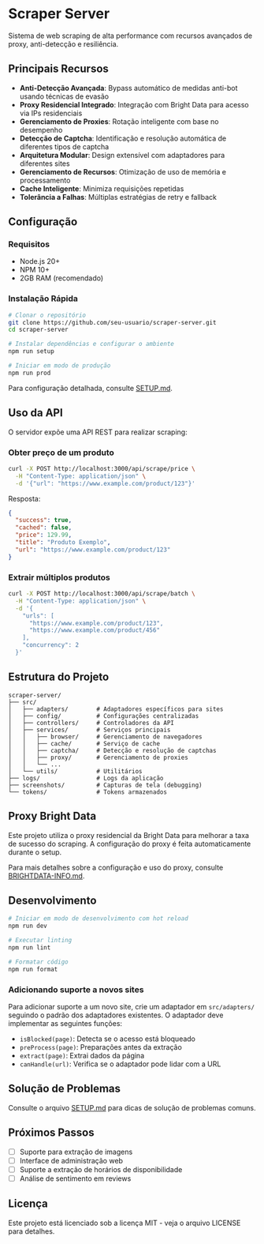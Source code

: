 # Scraper Server

Sistema de web scraping de alta performance com recursos avançados de proxy, anti-detecção e resiliência.

## Principais Recursos

- **Anti-Detecção Avançada**: Bypass automático de medidas anti-bot usando técnicas de evasão
- **Proxy Residencial Integrado**: Integração com Bright Data para acesso via IPs residenciais
- **Gerenciamento de Proxies**: Rotação inteligente com base no desempenho
- **Detecção de Captcha**: Identificação e resolução automática de diferentes tipos de captcha
- **Arquitetura Modular**: Design extensível com adaptadores para diferentes sites
- **Gerenciamento de Recursos**: Otimização de uso de memória e processamento
- **Cache Inteligente**: Minimiza requisições repetidas
- **Tolerância a Falhas**: Múltiplas estratégias de retry e fallback

## Configuração

### Requisitos

- Node.js 20+
- NPM 10+
- 2GB RAM (recomendado)

### Instalação Rápida

```bash
# Clonar o repositório
git clone https://github.com/seu-usuario/scraper-server.git
cd scraper-server

# Instalar dependências e configurar o ambiente
npm run setup

# Iniciar em modo de produção
npm run prod
```

Para configuração detalhada, consulte [SETUP.md](SETUP.md).

## Uso da API

O servidor expõe uma API REST para realizar scraping:

### Obter preço de um produto

```bash
curl -X POST http://localhost:3000/api/scrape/price \
  -H "Content-Type: application/json" \
  -d '{"url": "https://www.example.com/product/123"}'
```

Resposta:

```json
{
  "success": true,
  "cached": false,
  "price": 129.99,
  "title": "Produto Exemplo",
  "url": "https://www.example.com/product/123"
}
```

### Extrair múltiplos produtos

```bash
curl -X POST http://localhost:3000/api/scrape/batch \
  -H "Content-Type: application/json" \
  -d '{
    "urls": [
      "https://www.example.com/product/123",
      "https://www.example.com/product/456"
    ],
    "concurrency": 2
  }'
```

## Estrutura do Projeto

```
scraper-server/
├── src/
│   ├── adapters/        # Adaptadores específicos para sites
│   ├── config/          # Configurações centralizadas
│   ├── controllers/     # Controladores da API
│   ├── services/        # Serviços principais
│   │   ├── browser/     # Gerenciamento de navegadores
│   │   ├── cache/       # Serviço de cache
│   │   ├── captcha/     # Detecção e resolução de captchas
│   │   ├── proxy/       # Gerenciamento de proxies
│   │   └── ...          
│   └── utils/           # Utilitários
├── logs/                # Logs da aplicação
├── screenshots/         # Capturas de tela (debugging)
└── tokens/              # Tokens armazenados
```

## Proxy Bright Data

Este projeto utiliza o proxy residencial da Bright Data para melhorar a taxa de sucesso do scraping. A configuração do proxy é feita automaticamente durante o setup.

Para mais detalhes sobre a configuração e uso do proxy, consulte [BRIGHTDATA-INFO.md](BRIGHTDATA-INFO.md).

## Desenvolvimento

```bash
# Iniciar em modo de desenvolvimento com hot reload
npm run dev

# Executar linting
npm run lint

# Formatar código
npm run format
```

### Adicionando suporte a novos sites

Para adicionar suporte a um novo site, crie um adaptador em `src/adapters/` seguindo o padrão dos adaptadores existentes. O adaptador deve implementar as seguintes funções:

- `isBlocked(page)`: Detecta se o acesso está bloqueado
- `preProcess(page)`: Preparações antes da extração
- `extract(page)`: Extrai dados da página
- `canHandle(url)`: Verifica se o adaptador pode lidar com a URL

## Solução de Problemas

Consulte o arquivo [SETUP.md](SETUP.md) para dicas de solução de problemas comuns.

## Próximos Passos

- [ ] Suporte para extração de imagens
- [ ] Interface de administração web
- [ ] Suporte a extração de horários de disponibilidade
- [ ] Análise de sentimento em reviews

## Licença

Este projeto está licenciado sob a licença MIT - veja o arquivo LICENSE para detalhes.
